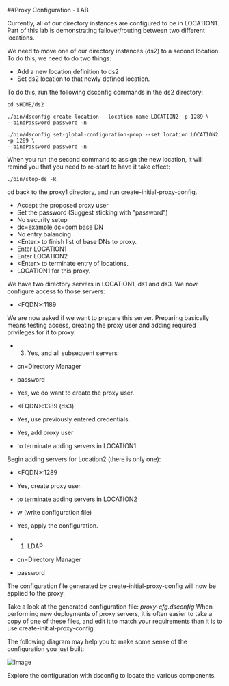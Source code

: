 ##Proxy Configuration - LAB

Currently, all of our directory instances are configured to be in LOCATION1.
Part of this lab is demonstrating failover/routing between two different
locations.

We need to move one of our directory instances (ds2) to a second location.
To do this, we need to do two things:
	
* Add a new location definition to ds2
* Set ds2 location to that newly defined location.
	
To do this, run the following dsconfig commands in the ds2 directory:

	cd $HOME/ds2
	
	./bin/dsconfig create-location --location-name LOCATION2 -p 1289 \
	--bindPassword password -n
	
	./bin/dsconfig set-global-configuration-prop --set location:LOCATION2 -p 1289 \
	--bindPassword password -n
	
When you run the second command to assign the new location, it will remind you
that you need to re-start to have it take effect:

	./bin/stop-ds -R
	
cd back to the proxy1 directory, and run create-initial-proxy-config.

* Accept the proposed proxy user
* Set the password (Suggest sticking with "password")
* No security setup
* dc=example,dc=com base DN
* No entry balancing
* \<Enter> to finish list of base DNs to proxy.
* Enter LOCATION1
* Enter LOCATION2
* \<Enter> to terminate entry of locations.
* LOCATION1 for this proxy.
	
We have two directory servers in LOCATION1, ds1 and ds3.
We now configure access to those servers:

* \<FQDN>:1189
	
We are now asked if we want to prepare this server.
Preparing basically means testing access, creating the proxy user and adding
required privileges for it to proxy.

* 3) Yes, and all subsequent servers
	
* cn=Directory Manager
* password
* Yes, we do want to create the proxy user.
	
* \<FQDN>:1389 (ds3)
* Yes, use previously entered credentials.
* Yes, add proxy user
* <Enter> to terminate adding servers in LOCATION1
	
Begin adding servers for Location2 (there is only one):

* \<FQDN>:1289
* Yes, create proxy user.
* <Enter> to terminate adding servers in LOCATION2
	
* w (write configuration file)
* Yes, apply the configuration.
	
* 1) LDAP
* cn=Directory Manager
* password
	
The configuration file generated by create-initial-proxy-config will now be applied to the proxy.

Take a look at the generated configuration file: *proxy-cfg.dsconfig*
When performing new deployments of proxy servers, it is often easier to take
a copy of one of these files, and edit it to match your requirements than
it is to use create-initial-proxy-config.

The following diagram may help you to make some sense of the configuration you just built:

![Image](http://vogon.net/images/proxy-config.png)

Explore the configuration with dsconfig to locate the various components.
